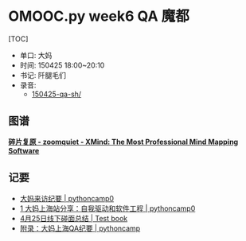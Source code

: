 # OMOOC.py week6 QA 魔都

[TOC]

- 单口: 大妈
- 时间: 150425 18:00~20:10
- 书记: 阡腿毛们
- 录音: 
    + [150425-qa-sh/](http://openmindclub.qiniudn.com/res/tapes/150425-qa-sh)

## 图谱

**[碎片复原 - zoomquiet - XMind: The Most Professional Mind Mapping Software](http://www.xmind.net/m/V95z/)**

## 记要

- [大妈来访纪要 | pythoncamp0](http://cici19891.gitbooks.io/pythoncamp0/content/source/part3/4.html)
- [1 大妈上海站分享：自我驱动和软件工程 | pythoncamp0](http://rainvoo.gitbooks.io/pythoncamp0/content/source/part6/how2doproject.html)
- [4月25日线下碰面总结 | Test book](http://stonejiajia.gitbooks.io/test-book/content/source/week5/425.html)
- [附录：大妈上海QA纪要 | pythoncamp](http://cp4.gitbooks.io/pythoncamp/content/source/part4/zoomquiet_qa.html)